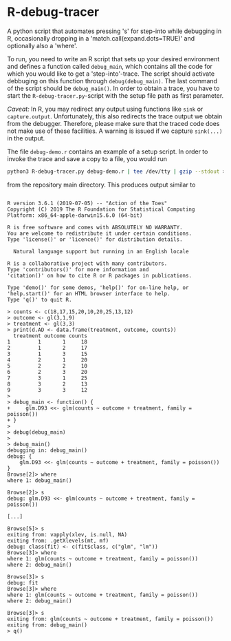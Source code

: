 # R-debug-tracer
A python script that automates pressing 's' for step-into while debugging in R, occasionally dropping in a 'match.call(expand.dots=TRUE)' and optionally also a 'where'.

To run, you need to write an R script that sets up your desired environment and defines a function called `debug_main`,
which contains all the code for which you would like to get a 'step-into'-trace. The script should activate debbuging on this function through `debug(debug_main)`. The last command of the script should be `debug_main()`. In order to obtain a trace, you have to start the `R-debug-tracer.py`-script with the setup file path as first parameter. 


_Caveat:_ In R, you may redirect any output using functions like `sink` or `capture.output`. Unfortunately, this also redirects the trace output we obtain from the debugger. Therefore, please make sure that the traced code does not make use of these facilities. A warning is issued if we capture `sink(...)` in the output.


The file `debug-demo.r` contains an example of a setup script. In order to invoke the trace and save a copy to a file, you would run

```bash
python3 R-debug-tracer.py debug-demo.r | tee /dev/tty | gzip --stdout > debug-demo.trace.gz
```

from the repository main directory. This produces output similar to

```

R version 3.6.1 (2019-07-05) -- "Action of the Toes"
Copyright (C) 2019 The R Foundation for Statistical Computing
Platform: x86_64-apple-darwin15.6.0 (64-bit)

R is free software and comes with ABSOLUTELY NO WARRANTY.
You are welcome to redistribute it under certain conditions.
Type 'license()' or 'licence()' for distribution details.

  Natural language support but running in an English locale

R is a collaborative project with many contributors.
Type 'contributors()' for more information and
'citation()' on how to cite R or R packages in publications.

Type 'demo()' for some demos, 'help()' for on-line help, or
'help.start()' for an HTML browser interface to help.
Type 'q()' to quit R.

> counts <- c(18,17,15,20,10,20,25,13,12)
> outcome <- gl(3,1,9)
> treatment <- gl(3,3)
> print(d.AD <- data.frame(treatment, outcome, counts))
  treatment outcome counts
1         1       1     18
2         1       2     17
3         1       3     15
4         2       1     20
5         2       2     10
6         2       3     20
7         3       1     25
8         3       2     13
9         3       3     12
> 
> debug_main <- function() {
+     glm.D93 <<- glm(counts ~ outcome + treatment, family = poisson())
+ }
> 
> debug(debug_main)
> 
> debug_main()
debugging in: debug_main()
debug: {
    glm.D93 <<- glm(counts ~ outcome + treatment, family = poisson())
}
Browse[2]> where
where 1: debug_main()

Browse[2]> s
debug: glm.D93 <<- glm(counts ~ outcome + treatment, family = poisson())

[...]

Browse[5]> s
exiting from: vapply(xlev, is.null, NA)
exiting from: .getXlevels(mt, mf)
debug: class(fit) <- c(fit$class, c("glm", "lm"))
Browse[3]> where
where 1: glm(counts ~ outcome + treatment, family = poisson())
where 2: debug_main()

Browse[3]> s
debug: fit
Browse[3]> where
where 1: glm(counts ~ outcome + treatment, family = poisson())
where 2: debug_main()

Browse[3]> s
exiting from: glm(counts ~ outcome + treatment, family = poisson())
exiting from: debug_main()
> q()
```
